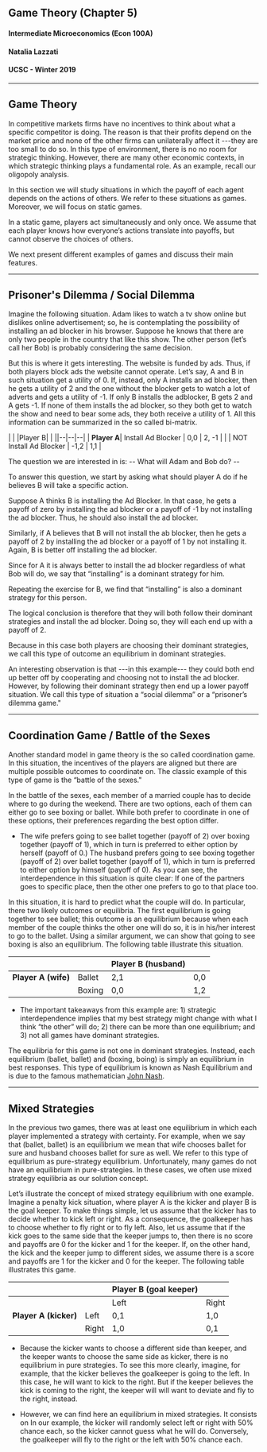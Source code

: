 
## Game Theory (Chapter 5)

#### Intermediate Microeconomics (Econ 100A)

#### Natalia Lazzati

#### UCSC - Winter 2019

--------

## Game Theory

In competitive markets firms have no incentives to think about what a specific competitor is doing. The reason is that their profits depend on the market price and none of the other firms can unilaterally affect it ---they are too small to do so. In this type of environment, there is no no room for strategic thinking. However, there are many other economic contexts, in which strategic thinking plays a fundamental role. As an example, recall our oligopoly analysis.

In this section we will study situations in which the payoff of each agent depends on the actions of others. We refer to these situations as games. Moreover, we will focus on static games.

In a static game, players act simultaneously and only once. We assume that each player knows how everyone’s actions translate into payoffs, but cannot observe the choices of others. 

We next present different examples of games and discuss their main features.

--------

## Prisoner's Dilemma / Social Dilemma

Imagine the following situation. Adam likes to watch a tv show online but dislikes online advertisement; so, he is contemplating the possibility of installing an ad blocker in his browser. Suppose he knows that there are only two people in the country that like this show. The other person (let’s call her Bob) is probably considering the same decision.

But this is where it gets interesting. The website is funded by ads. Thus, if both players block ads the website cannot operate. Let’s say, A and B in such situation get a utility of 0. If, instead, only A installs an ad blocker, then he gets a utility of 2 and the one without the blocker gets to watch a lot of adverts and gets a utility of -1. If only B installs the adblocker, B gets 2 and A gets -1. If none of them installs the ad blocker, so they both get to watch the show and need to bear some ads, they both receive a utility of 1. All this information can be summarized in the so called bi-matrix.

|  |  |Player B| |
||--|--|--|
| **Player A**| Install Ad Blocker | 0,0 | 2, -1 |
| | NOT Install Ad Blocker | -1,2 | 1,1 |


The question we are interested in is:
-- What will Adam and Bob do? --

To answer this question, we start by asking what should player A do if he believes B will take a specific action. 

Suppose A thinks B is installing the Ad Blocker. In that case, he gets a payoff of zero by installing the ad blocker or a payoff of -1 by not installing the ad blocker. Thus, he should also install the ad blocker.  

Similarly, if A believes that B will not install the  ab blocker, then he gets a payoff of 2 by installing the ad blocker or a payoff of 1 by not installing it. Again, B is better off installing the ad blocker.

Since for A it is always better to install the ad blocker regardless of what Bob will do, we say that “installing” is a dominant strategy for him.

Repeating the exercise for B, we find that “installing” is also a dominant strategy for this person.

The logical conclusion is therefore that they will both follow their dominant strategies and install the ad blocker. Doing so, they will each end up with a payoff of 2.

Because in this case both players are choosing their dominant strategies, we call this type of outcome an equilibrium in dominant strategies.

An interesting observation is that ---in this example--- they could both end up better off by cooperating and choosing not to install the ad blocker. However, by following their dominant strategy then end up a lower payoff situation. We call this type of situation a “social dilemma” or a “prisoner’s dilemma game."

-----------------

## Coordination Game / Battle of the Sexes

Another standard model in game theory is the so called coordination game. In this situation, the incentives of the players are aligned but there are multiple possible outcomes to coordinate on. The classic example of this type of game is the “battle of the sexes."

In the battle of the sexes, each member of a married couple has to decide where to go during the weekend. There are two options, each of them can either go to see boxing or ballet. While both prefer to coordinate in one of these options, their preferences regarding the best option differ. 

* The wife prefers going to see ballet together (payoff of 2) over boxing together (payoff of 1), which in turn is preferred to either option by herself (payoff of 0.) The husband prefers going to see boxing together (payoff of 2) over ballet together (payoff of 1), which in turn is preferred to either option by himself (payoff of 0). As you can see, the interdependence in this situation is quite clear: If one of the partners goes to specific place, then the other one prefers to go to that place too.

In this situation, it is hard to predict what the couple will do. In particular, there two likely outcomes or equilibria. The first equilibrium is going together to see ballet; this outcome is an equilibrium because when each member of the couple thinks the other one will do so, it is in his/her interest to go to the ballet. Using a similar argument, we can show that going to see boxing is also an equilibrium. The following table illustrate this situation. 

|  | |Player B (husband)| |
|--|--|--|--|
| **Player A (wife)**| Ballet | 2,1 | 0,0 |
| | Boxing | 0,0 | 1,2 |

* The important takeaways from this example are: 1) strategic interdependence implies that my best strategy might change with what I think “the other” will do; 2) there can be more than one equilibrium; and 3) not all games have dominant strategies.

The equilibria for this game is not one in dominant strategies. Instead, each equilibrium (ballet, ballet) and (boxing, boing) is simply an equilibrium in best responses. This type of equilibrium is known as Nash Equilibrium and is due to the famous mathematician [John Nash](https://en.wikipedia.org/wiki/John_Forbes_Nash_Jr.).

-----------------
## Mixed Strategies

In the previous two games, there was at least one equilibrium in which each player implemented a strategy with certainty. For example, when we say that (ballet, ballet) is an equilibrium we mean that wife chooses ballet for sure and husband chooses ballet for sure as well. We refer to this type of equilibrium as pure-strategy equilibrium. Unfortunately, many games do not have an equilibrium in pure-strategies. In these cases, we often use mixed strategy equilibria as our solution concept.

Let’s illustrate the concept of mixed strategy equilibrium with one example. Imagine a penalty kick situation, where player A is the kicker and player B is the goal keeper. To make things simple, let us assume that the kicker has to decide whether to kick left or right. As a consequence, the goalkeeper has to choose whether to fly right or to fly left. Also, let us assume that if the kick goes to the same side that the keeper jumps to, then there is no score and payoffs are 0 for the kicker and 1 for the keeper. If, on the other hand, the kick and the keeper jump to different sides, we assume there is a score and payoffs are 1 for the kicker and 0 for the keeper. The following table illustrates this game.

|  | |Player B (goal keeper)| |
|--|--|--|--|
| | | Left | Right|
| **Player A (kicker)**| Left | 0,1 | 1,0 |
| | Right | 1,0 | 0,1 |

* Because the kicker wants to choose a different side than keeper, and the keeper wants to choose the same side as kicker, there is no equilibrium in pure strategies. To see this more clearly, imagine, for example, that the kicker believes the goalkeeper is going to the left. In this case, he will want to kick to the right. But if the keeper believes the kick is coming to the right, the keeper will will want to deviate and fly to the right, instead.

* However, we can find here an equilibrium in mixed strategies. It consists on  In our example, the kicker will randomly select left or right with 50% chance each, so the kicker cannot guess what he will do. Conversely, the goalkeeper will fly to the right or the left with 50% chance each. 


<!--

// This piece of code below creates the reveal presentation and pushes to GitHub and then deploys to GitHub pages. Modify the commit message and paste it into terminal.

cd docs && \
pandoc  \
-t revealjs -V revealjs-url=reveal.js \
--css=reveal.js/css/theme/simple.css \
-H reveal.js/js/revealMathJax.js \
-s S15_GameTheory_Ch29_Ch30.md -o S15_GameTheory_Ch29_Ch30.html && \
cd .. && \
git add docs/* && \
git commit -am " add content to S15_GameTheory_Ch29_Ch30.md " && \
git push origin master && \
mkdocs gh-deploy 

-->

<!--  http://www.tablesgenerator.com/markdown_tables -->